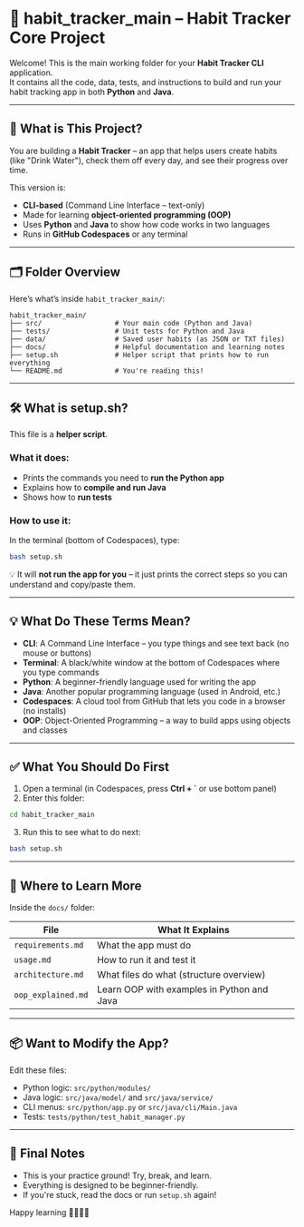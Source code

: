 # 📂 habit_tracker_main – Habit Tracker Core Project

Welcome! This is the main working folder for your **Habit Tracker CLI** application.  
It contains all the code, data, tests, and instructions to build and run your habit tracking app in both **Python** and **Java**.

---

## 🧠 What is This Project?

You are building a **Habit Tracker** – an app that helps users create habits (like "Drink Water"), check them off every day, and see their progress over time.

This version is:
- **CLI-based** (Command Line Interface – text-only)
- Made for learning **object-oriented programming (OOP)**
- Uses **Python** and **Java** to show how code works in two languages
- Runs in **GitHub Codespaces** or any terminal

---

## 🗂 Folder Overview

Here’s what’s inside `habit_tracker_main/`:

```
habit_tracker_main/
├── src/                  # Your main code (Python and Java)
├── tests/                # Unit tests for Python and Java
├── data/                 # Saved user habits (as JSON or TXT files)
├── docs/                 # Helpful documentation and learning notes
├── setup.sh              # Helper script that prints how to run everything
└── README.md             # You're reading this!
```

---

## 🛠 What is setup.sh?

This file is a **helper script**.

### What it does:
- Prints the commands you need to **run the Python app**
- Explains how to **compile and run Java**
- Shows how to **run tests**

### How to use it:
In the terminal (bottom of Codespaces), type:

```bash
bash setup.sh
```

💡 It will **not run the app for you** – it just prints the correct steps so you can understand and copy/paste them.

---

## 💡 What Do These Terms Mean?

- **CLI**: A Command Line Interface – you type things and see text back (no mouse or buttons)
- **Terminal**: A black/white window at the bottom of Codespaces where you type commands
- **Python**: A beginner-friendly language used for writing the app
- **Java**: Another popular programming language (used in Android, etc.)
- **Codespaces**: A cloud tool from GitHub that lets you code in a browser (no installs)
- **OOP**: Object-Oriented Programming – a way to build apps using objects and classes

---

## ✅ What You Should Do First

1. Open a terminal (in Codespaces, press **Ctrl + `** or use bottom panel)
2. Enter this folder:
```bash
cd habit_tracker_main
```
3. Run this to see what to do next:
```bash
bash setup.sh
```

---

## 📘 Where to Learn More

Inside the `docs/` folder:

| File                  | What It Explains                              |
|-----------------------|-----------------------------------------------|
| `requirements.md`     | What the app must do                          |
| `usage.md`            | How to run it and test it                     |
| `architecture.md`     | What files do what (structure overview)       |
| `oop_explained.md`    | Learn OOP with examples in Python and Java    |

---

## 📦 Want to Modify the App?

Edit these files:

- Python logic: `src/python/modules/`
- Java logic: `src/java/model/` and `src/java/service/`
- CLI menus: `src/python/app.py` or `src/java/cli/Main.java`
- Tests: `tests/python/test_habit_manager.py`

---

## 📣 Final Notes

- This is your practice ground! Try, break, and learn.
- Everything is designed to be beginner-friendly.
- If you're stuck, read the docs or run `setup.sh` again!

Happy learning 👩‍💻👨‍💻
